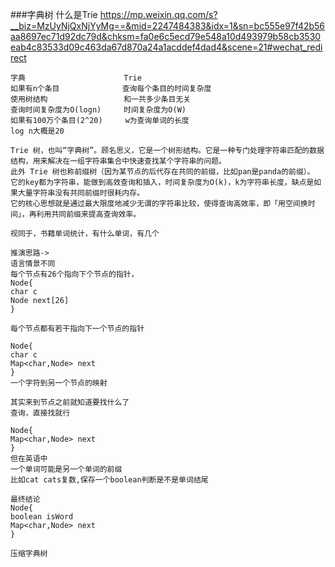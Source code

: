 ###字典树
什么是Trie
https://mp.weixin.qq.com/s?__biz=MzUyNjQxNjYyMg==&mid=2247484383&idx=1&sn=bc555e97f42b56aa8697ec71d92dc79d&chksm=fa0e6c5ecd79e548a10d493979b58cb3530eab4c83533d09c463da67d870a24a1acddef4dad4&scene=21#wechat_redirect
```
字典                      Trie
如果有n个条目              查询每个条目的时间复杂度
使用树结构                 和一共多少条目无关
查询时间复杂度为O(logn)     时间复杂度为O(W)
如果有100万个条目(2^20)     w为查询单词的长度
log n大概是20

Trie 树，也叫“字典树”。顾名思义，它是一个树形结构。它是一种专门处理字符串匹配的数据结构，用来解决在一组字符串集合中快速查找某个字符串的问题。
此外 Trie 树也称前缀树（因为某节点的后代存在共同的前缀，比如pan是panda的前缀）。
它的key都为字符串，能做到高效查询和插入，时间复杂度为O(k)，k为字符串长度，缺点是如果大量字符串没有共同前缀时很耗内存。
它的核心思想就是通过最大限度地减少无谓的字符串比较，使得查询高效率，即「用空间换时间」，再利用共同前缀来提高查询效率。

视同于，书籍单词统计，有什么单词，有几个

推演思路->
语言情景不同
每个节点有26个指向下个节点的指针，
Node{
char c
Node next[26]
}

每个节点都有若干指向下一个节点的指针

Node{
char c
Map<char,Node> next
}
一个字符到另一个节点的映射

其实来到节点之前就知道要找什么了
查询，直接找就行

Node{
Map<char,Node> next
}
但在英语中
一个单词可能是另一个单词的前缀
比如cat cats复数,保存一个boolean判断是不是单词结尾

最终结论
Node{
boolean isWord
Map<char,Node> next
}

压缩字典树